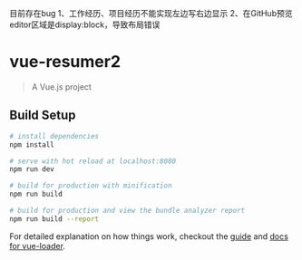 目前存在bug
1、工作经历、项目经历不能实现左边写右边显示
2、在GitHub预览editor区域是display:block，导致布局错误



# vue-resumer2

> A Vue.js project

## Build Setup

``` bash
# install dependencies
npm install

# serve with hot reload at localhost:8080
npm run dev

# build for production with minification
npm run build

# build for production and view the bundle analyzer report
npm run build --report
```

For detailed explanation on how things work, checkout the [guide](http://vuejs-templates.github.io/webpack/) and [docs for vue-loader](http://vuejs.github.io/vue-loader).

